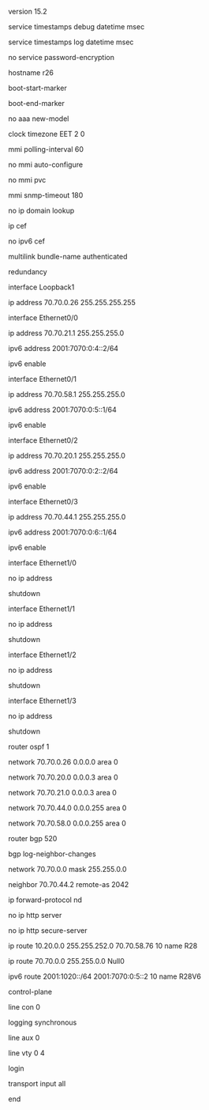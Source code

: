version 15.2

service timestamps debug datetime msec

service timestamps log datetime msec

no service password-encryption

hostname r26

boot-start-marker

boot-end-marker

no aaa new-model

clock timezone EET 2 0

mmi polling-interval 60

no mmi auto-configure

no mmi pvc

mmi snmp-timeout 180

no ip domain lookup

ip cef

no ipv6 cef

multilink bundle-name authenticated

redundancy

interface Loopback1

ip address 70.70.0.26 255.255.255.255

interface Ethernet0/0

ip address 70.70.21.1 255.255.255.0

ipv6 address 2001:7070:0:4::2/64

ipv6 enable

interface Ethernet0/1

ip address 70.70.58.1 255.255.255.0

ipv6 address 2001:7070:0:5::1/64

ipv6 enable

interface Ethernet0/2

ip address 70.70.20.1 255.255.255.0

ipv6 address 2001:7070:0:2::2/64

ipv6 enable

interface Ethernet0/3

ip address 70.70.44.1 255.255.255.0

ipv6 address 2001:7070:0:6::1/64

ipv6 enable

interface Ethernet1/0

no ip address

shutdown

interface Ethernet1/1

no ip address

shutdown

interface Ethernet1/2

no ip address

shutdown

interface Ethernet1/3

no ip address

shutdown

router ospf 1

network 70.70.0.26 0.0.0.0 area 0

network 70.70.20.0 0.0.0.3 area 0

network 70.70.21.0 0.0.0.3 area 0

network 70.70.44.0 0.0.0.255 area 0

network 70.70.58.0 0.0.0.255 area 0

router bgp 520

bgp log-neighbor-changes

network 70.70.0.0 mask 255.255.0.0

neighbor 70.70.44.2 remote-as 2042

ip forward-protocol nd

no ip http server

no ip http secure-server

ip route 10.20.0.0 255.255.252.0 70.70.58.76 10 name R28

ip route 70.70.0.0 255.255.0.0 Null0

ipv6 route 2001:1020::/64 2001:7070:0:5::2 10 name R28V6

control-plane

line con 0

logging synchronous

line aux 0

line vty 0 4

login

transport input all

end
